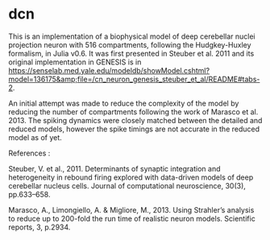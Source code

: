 # dcn
This is an implementation of a biophysical model of deep cerebellar nuclei projection neuron with 516 compartments, following the Hudgkey-Huxley formalism, in Julia v0.6. It was first presented in Steuber et al. 2011 and its original implementation in GENESIS is in https://senselab.med.yale.edu/modeldb/showModel.cshtml?model=136175&amp;file=/cn_neuron_genesis_steuber_et_al/README#tabs-2.

An initial attempt was made to reduce the complexity of the model by reducing the number of compartments following the work of Marasco et al. 2013. The spiking dynamics were closely matched between the detailed and reduced models, however the spike timings are not accurate in the reduced model as of yet. 


References :

Steuber, V. et al., 2011. Determinants of synaptic integration and heterogeneity in rebound firing explored with data-driven models of deep cerebellar nucleus cells. Journal of computational neuroscience, 30(3), pp.633–658.

Marasco, A., Limongiello, A. & Migliore, M., 2013. Using Strahler’s analysis to reduce up to 200-fold the run time of realistic neuron models. Scientific reports, 3, p.2934.
